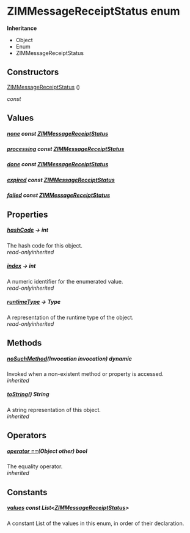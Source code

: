 


# ZIMMessageReceiptStatus enum










**Inheritance**

- Object
- Enum
- ZIMMessageReceiptStatus






## Constructors

[ZIMMessageReceiptStatus](../zego_uikit_prebuilt_live_audio_room/ZIMMessageReceiptStatus/ZIMMessageReceiptStatus.md) ()

  _const_ 


## Values

##### [none](../zego_uikit_prebuilt_live_audio_room/ZIMMessageReceiptStatus.md) const [ZIMMessageReceiptStatus](../zego_uikit_prebuilt_live_audio_room/ZIMMessageReceiptStatus.md)



  




##### [processing](../zego_uikit_prebuilt_live_audio_room/ZIMMessageReceiptStatus.md) const [ZIMMessageReceiptStatus](../zego_uikit_prebuilt_live_audio_room/ZIMMessageReceiptStatus.md)



  




##### [done](../zego_uikit_prebuilt_live_audio_room/ZIMMessageReceiptStatus.md) const [ZIMMessageReceiptStatus](../zego_uikit_prebuilt_live_audio_room/ZIMMessageReceiptStatus.md)



  




##### [expired](../zego_uikit_prebuilt_live_audio_room/ZIMMessageReceiptStatus.md) const [ZIMMessageReceiptStatus](../zego_uikit_prebuilt_live_audio_room/ZIMMessageReceiptStatus.md)



  




##### [failed](../zego_uikit_prebuilt_live_audio_room/ZIMMessageReceiptStatus.md) const [ZIMMessageReceiptStatus](../zego_uikit_prebuilt_live_audio_room/ZIMMessageReceiptStatus.md)



  





## Properties

##### [hashCode](../zego_uikit_prebuilt_live_audio_room/ZIMMessageReceiptStatus/hashCode.md) &#8594; int



The hash code for this object.  
_<span class="feature">read-only</span><span class="feature">inherited</span>_



##### [index](../zego_uikit_prebuilt_live_audio_room/ZIMMessageReceiptStatus/index.md) &#8594; int



A numeric identifier for the enumerated value.  
_<span class="feature">read-only</span><span class="feature">inherited</span>_



##### [runtimeType](../zego_uikit_prebuilt_live_audio_room/ZIMMessageReceiptStatus/runtimeType.md) &#8594; Type



A representation of the runtime type of the object.  
_<span class="feature">read-only</span><span class="feature">inherited</span>_





## Methods

##### [noSuchMethod](../zego_uikit_prebuilt_live_audio_room/ZIMMessageReceiptStatus/noSuchMethod.md)(Invocation invocation) dynamic



Invoked when a non-existent method or property is accessed.  
_<span class="feature">inherited</span>_



##### [toString](../zego_uikit_prebuilt_live_audio_room/ZIMMessageReceiptStatus/toString.md)() String



A string representation of this object.  
_<span class="feature">inherited</span>_





## Operators

##### [operator ==](../zego_uikit_prebuilt_live_audio_room/ZIMMessageReceiptStatus/operator_equals.md)(Object other) bool



The equality operator.  
_<span class="feature">inherited</span>_










## Constants

##### [values](../zego_uikit_prebuilt_live_audio_room/ZIMMessageReceiptStatus/values-constant.md) const List&lt;[ZIMMessageReceiptStatus](../zego_uikit_prebuilt_live_audio_room/ZIMMessageReceiptStatus.md)>



A constant List of the values in this enum, in order of their declaration.  









